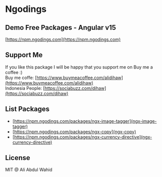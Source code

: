 # Ngodings

## Demo Free Packages - Angular v15

[https://npm.ngodings.com](https://npm.ngodings.com)

## Support Me

If you like this package I will be happy that you support me on Buy me a coffee :) <br />
Buy me coffe: [https://www.buymeacoffee.com/alidihaw](https://www.buymeacoffee.com/alidihaw) <br />
Indonesia People: [https://sociabuzz.com/dihaw](https://sociabuzz.com/dihaw)

## List Packages

- [https://npm.ngodings.com/packages/ngx-image-tagger](ngx-image-tagger)
- [https://npm.ngodings.com/packages/ngx-copy](ngx-copy)
- [https://npm.ngodings.com/packages/ngx-currency-directive](ngx-currency-directive)

## License

MIT @ Ali Abdul Wahid